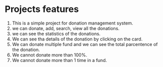 # Projects features
1. This is a simple project for donation management system.
2. we can donate, add, search, view all the donations.
3. we can see the statistics of the donations.
4. We can see tha details of the donation by clicking on the card.
5. We can donate multiple fund and we can see the total parcentence of the donation.
6. We cannot donate more than 100%.
7. We cannot donate more than 1 time in a fund.

